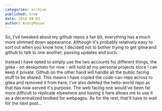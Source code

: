 ```yaml
---
categories: archive
published: true
date: 2018-08-03
author: AnonyMouse
---
```


So, I've tweaked about my github repos a fair bit, everything has a much more slimmed down appearance. Although it's probably relatively easy to sort out when you know how, I decided not to bother trying to get gitea and github to talk to one another, passing updates and such.

Instead I have opted to simply use the two accounts for different things, the gitea - on deskpotato for now - will hold all my personal projects since I can keep it private. Github on the other hand will handle all the public facing stuff to be shared.
This means I have copied the code-can repo across to gitea and removed it from here, I've also deleted the hello-world repo as that has now served it's purpose.
The web facing one would've been far more difficult to replicate elsewhere and having it here allows me to use it as a decentralized testbed for webpages.
As for the rest, that'll have to wait for the next post...
